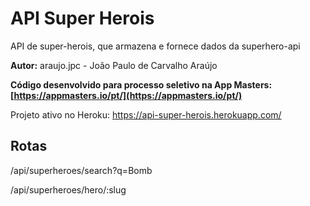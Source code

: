 # API Super Herois

API de super-herois, que armazena e fornece dados da superhero-api

**Autor:** araujo.jpc - João Paulo de Carvalho Araújo

**Código desenvolvido para  processo seletivo na App Masters: [https://appmasters.io/pt/](https://appmasters.io/pt/)**

Projeto ativo no Heroku: https://api-super-herois.herokuapp.com/

## Rotas

/api/superheroes/search?q=Bomb

/api/superheroes/hero/:slug